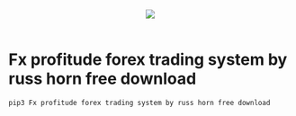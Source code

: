 <h1></h1>
<p>
<p></p><div class="separator" style="clear: both; text-align: center;"><a href="https://f198acrmvvmwdt2fs2hv0ybw6j.hop.clickbank.net/?cbpage=fxprofitude&amp;tid=py" rel="nofollow" style="margin-left: 1em; margin-right: 1em;" target="_blank"><img border="0" data-original-height="66" data-original-width="342" src="https://blogger.googleusercontent.com/img/b/R29vZ2xl/AVvXsEggXNxHj7mlh2yF2RPSIenMOetmFE_05L1m0vV2nG8GQRCsfNy_0POJ_uaAB4Fv286Ar2qtK3fgAosz_5JRWd8pxtY3Ojl0X89nIDXBxqUmO7w7eVxq3lq0hEZxS_aSRVKZ67jSA0esJutKOfJJ9BvqO4zZlt3bmCibk39bm3XVNSzDgybRY_72UA1dMw/s16000/button_download-now.png" /></a></div><div class="separator" style="clear: both; text-align: center;"><br /></div>

# Fx profitude forex trading system by russ horn free download
```bash
pip3 Fx profitude forex trading system by russ horn free download
